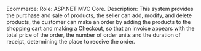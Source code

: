 
Ecommerce:
Role: ASP.NET MVC Core.
Description: This system provides the purchase and sale of products, the seller can add, modify,
  and delete products, the customer can make an order by adding the products to the 
  shopping cart and making a Checkout, so that an invoice appears with the total price of the order,
  the number of order units and the duration of receipt, determining the place to receive the order.
